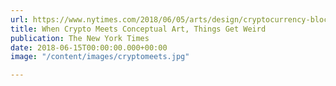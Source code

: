 ```yaml
---
url: https://www.nytimes.com/2018/06/05/arts/design/cryptocurrency-blockchain-art-kevin-abosch.html
title: When Crypto Meets Conceptual Art, Things Get Weird
publication: The New York Times
date: 2018-06-15T00:00:00.000+00:00
image: "/content/images/cryptomeets.jpg"

---
```


